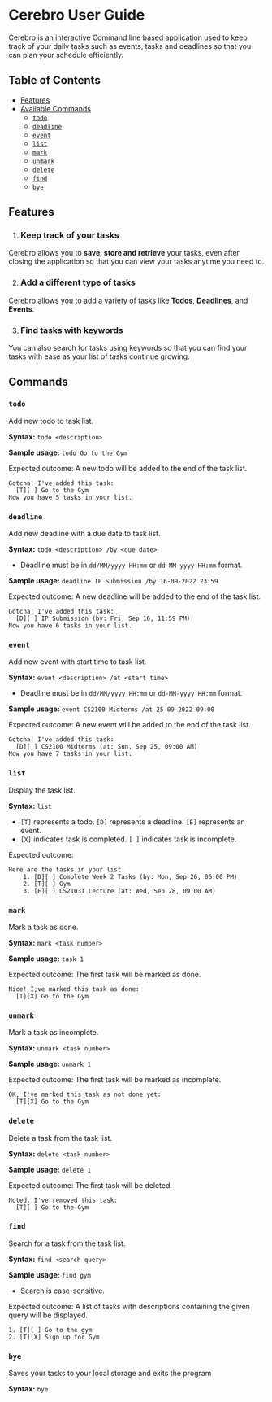 # Cerebro User Guide

Cerebro is an interactive Command line based application used to keep track of your daily tasks such as events, tasks and deadlines so that you can plan your schedule efficiently.

## Table of Contents

- [Features](#features)
- [Available Commands](#commands)
    - [`todo`](#todo)
    - [`deadline`](#deadline)
    - [`event`](#event)
    - [`list`](#list)
    - [`mark`](#mark)
    - [`unmark`](#unmark)
    - [`delete`](#delete)
    - [`find`](#find)
    - [`bye`](#bye)

## Features

1. ### Keep track of your tasks

Cerebro allows you to **save, store and retrieve** your tasks, even after closing the application so that you can view your tasks anytime you need to.

2. ### Add a different type of tasks

Cerebro allows you to add a variety of tasks like **Todos**, **Deadlines**, and **Events**.

3. ### Find tasks with keywords

You can also search for tasks using keywords so that you can find your tasks with ease as your list of tasks continue growing. 

## Commands

### `todo`

Add new todo to task list.

**Syntax:** `todo <description>`

**Sample usage:** `todo Go to the Gym`

Expected outcome: A new todo will be added to the end of the task list.

```
Gotcha! I've added this task:
  [T][ ] Go to the Gym
Now you have 5 tasks in your list.
```

### `deadline`

Add new deadline with a due date to task list.

**Syntax:** `todo <description> /by <due date>`

- Deadline must be in `dd/MM/yyyy HH:mm` or `dd-MM-yyyy HH:mm` format.

**Sample usage:** `deadline IP Submission /by 16-09-2022 23:59`

Expected outcome: A new deadline will be added to the end of the task list.

```
Gotcha! I've added this task:
  [D][ ] IP Submission (by: Fri, Sep 16, 11:59 PM)
Now you have 6 tasks in your list.
```

### `event`

Add new event with start time to task list.

**Syntax:** `event <description> /at <start time>`

- Deadline must be in `dd/MM/yyyy HH:mm` or `dd-MM-yyyy HH:mm` format.

**Sample usage:** `event CS2100 Midterms /at 25-09-2022 09:00`

Expected outcome: A new event will be added to the end of the task list.

```
Gotcha! I've added this task:
  [D][ ] CS2100 Midterms (at: Sun, Sep 25, 09:00 AM)
Now you have 7 tasks in your list.
```

### `list`

Display the task list.

**Syntax:** `list`

- `[T]` represents a todo. `[D]` represents a deadline. `[E]` represents an event.
- `[X]` indicates task is completed. `[ ]` indicates task is incomplete.

Expected outcome:
```
Here are the tasks in your list.
	1. [D][ ] Complete Week 2 Tasks (by: Mon, Sep 26, 06:00 PM)
	2. [T][ ] Gym
	3. [E][ ] CS2103T Lecture (at: Wed, Sep 28, 09:00 AM)
```

### `mark`

Mark a task as done.

**Syntax:** `mark <task number>`

**Sample usage:** `task 1`

Expected outcome: The first task will be marked as done.

```
Nice! I;ve marked this task as done:
  [T][X] Go to the Gym
```

### `unmark`

Mark a task as incomplete.

**Syntax:** `unmark <task number>`

**Sample usage:** `unmark 1`

Expected outcome: The first task will be marked as incomplete.

```
OK, I've marked this task as not done yet:
  [T][X] Go to the Gym
```

### `delete`

Delete a task from the task list.

**Syntax:** `delete <task number>`

**Sample usage:** `delete 1`

Expected outcome: The first task will be deleted.

```
Noted. I've removed this task:
  [T][ ] Go to the Gym
```

### `find`

Search for a task from the task list.

**Syntax:** `find <search query>`

**Sample usage:** `find gym`

- Search is case-sensitive.

Expected outcome: A list of tasks with descriptions containing the given query will be displayed.

```
1. [T][ ] Go to the gym
2. [T][X] Sign up for Gym
```

### `bye`

Saves your tasks to your local storage and exits the program

**Syntax:** `bye`